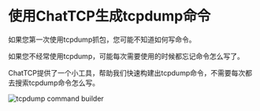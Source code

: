 # 使用ChatTCP生成tcpdump命令

如果您第一次使用tcpdump抓包，您可能不知道如何写命令。

如果您不经常使用tcpdump，可能每次需要使用的时候都忘记命令怎么写了。

ChatTCP提供了一个小工具，帮助我们快速构建出tcpdump命令，不需要每次都去搜索tcpdump命令怎么写。

![tcpdump command builder](/images/generate-tcpdump-command-using-chattcp/tcpdump-cmd-builder.png)





